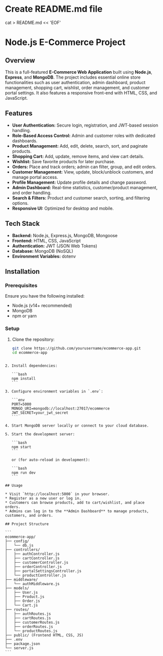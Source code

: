 # Create README.md file
cat > README.md << 'EOF'
# Node.js E-Commerce Project

## Overview
This is a full-featured **E-Commerce Web Application** built using **Node.js**, **Express**, and **MongoDB**. The project includes essential online store functionalities such as user authentication, admin dashboard, product management, shopping cart, wishlist, order management, and customer portal settings. It also features a responsive front-end with HTML, CSS, and JavaScript.

## Features
- **User Authentication:** Secure login, registration, and JWT-based session handling.
- **Role-Based Access Control:** Admin and customer roles with dedicated dashboards.
- **Product Management:** Add, edit, delete, search, sort, and paginate products.
- **Shopping Cart:** Add, update, remove items, and view cart details.
- **Wishlist:** Save favorite products for later purchase.
- **Orders:** Place and track orders; admin can filter, group, and edit orders.
- **Customer Management:** View, update, block/unblock customers, and manage portal access.
- **Profile Management:** Update profile details and change password.
- **Admin Dashboard:** Real-time statistics, customer/product management, and order handling.
- **Search & Filters:** Product and customer search, sorting, and filtering options.
- **Responsive UI:** Optimized for desktop and mobile.

## Tech Stack
- **Backend:** Node.js, Express.js, MongoDB, Mongoose
- **Frontend:** HTML, CSS, JavaScript
- **Authentication:** JWT (JSON Web Tokens)
- **Database:** MongoDB (NoSQL)
- **Environment Variables:** dotenv

## Installation

### Prerequisites
Ensure you have the following installed:
- Node.js (v14+ recommended)
- MongoDB
- npm or yarn

### Setup
1. Clone the repository:
   ```bash
   git clone https://github.com/yourusername/ecommerce-app.git
   cd ecommerce-app
````

2. Install dependencies:

   ```bash
   npm install
   ```

3. Configure environment variables in `.env`:

   ```env
   PORT=5000
   MONGO_URI=mongodb://localhost:27017/ecommerce
   JWT_SECRET=your_jwt_secret
   ```

4. Start MongoDB server locally or connect to your cloud database.

5. Start the development server:

   ```bash
   npm start
   ```

   or (for auto-reload in development):

   ```bash
   npm run dev
   ```

## Usage

* Visit `http://localhost:5000` in your browser.
* Register as a new user or log in.
* Customers can browse products, add to cart/wishlist, and place orders.
* Admins can log in to the **Admin Dashboard** to manage products, customers, and orders.

## Project Structure

```
ecommerce-app/
├── config/
│   └── db.js
├── controllers/
│   ├── authController.js
│   ├── cartController.js
│   ├── customerController.js
│   ├── orderController.js
│   ├── portalSettingsController.js
│   └── productController.js
├── middleware/
│   └── authMiddleware.js
├── models/
│   ├── User.js
│   ├── Product.js
│   ├── Order.js
│   └── Cart.js
├── routes/
│   ├── authRoutes.js
│   ├── cartRoutes.js
│   ├── customerRoutes.js
│   ├── orderRoutes.js
│   └── productRoutes.js
├── public/ (Frontend HTML, CSS, JS)
├── .env
├── package.json
└── server.js
```
